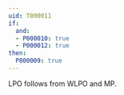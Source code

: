 ```yaml
---
uid: T000011
if:
  and:
  - P000010: true
  - P000012: true
then:
  P000009: true
---
```

LPO follows from WLPO and MP.

